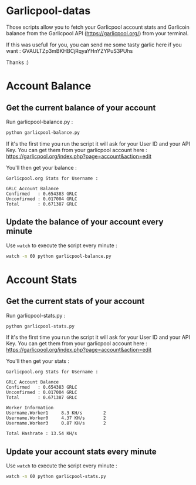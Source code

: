 # Garlicpool-datas
Those scripts allow you to fetch your Garlicpool account stats and Garlicoin balance from the Garlicpool API (https://garlicpool.org/) from your terminal.

If this was usefull for you, you can send me some tasty garlic here if you want : GVAULTZp3mBKHBCjRqyaYHnYZYPuS3PUhs

Thanks :)

# Account Balance
## Get the current balance of your account

Run garlicpool-balance.py :
```bash
python garlicpool-balance.py
```

If it's the first time you run the script it will ask for your User ID and your API Key. You can get them from your garlicpool account here : https://garlicpool.org/index.php?page=account&action=edit

You'll then get your balance :

```
Garlicpool.org Stats for Username :

GRLC Account Balance
Confirmed   : 0.654383 GRLC
Unconfirmed : 0.017004 GRLC
Total       : 0.671387 GRLC
```

## Update the balance of your account every minute

Use ```watch``` to execute the script every minute :
```bash
watch -n 60 python garlicpool-balance.py
```

# Account Stats
## Get the current stats of your account

Run garlicpool-stats.py :
```bash
python garlicpool-stats.py
```

If it's the first time you run the script it will ask for your User ID and your API Key. You can get them from your garlicpool account here : https://garlicpool.org/index.php?page=account&action=edit

You'll then get your stats :

```
Garlicpool.org Stats for Username :

GRLC Account Balance
Confirmed   : 0.654383 GRLC
Unconfirmed : 0.017004 GRLC
Total       : 0.671387 GRLC

Worker Information
Username.Worker1     8.3 KH/s        2
Username.Worker0     4.37 KH/s       2
Username.Worker3     0.87 KH/s       2

Total Hashrate : 13.54 KH/s
```

## Update your account stats every minute

Use ```watch``` to execute the script every minute :
```bash
watch -n 60 python garlicpool-stats.py
```
